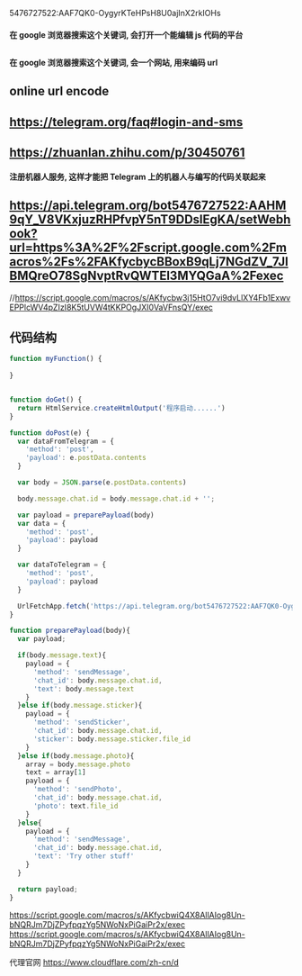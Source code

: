 5476727522:AAF7QK0-OygyrKTeHPsH8U0ajInX2rkIOHs

#### 在 google 浏览器搜索这个关键词, 会打开一个能编辑 js 代码的平台
## 


#### 在 google 浏览器搜索这个关键词, 会一个网站, 用来编码 url 
## online url encode

## https://telegram.org/faq#login-and-sms
## https://zhuanlan.zhihu.com/p/30450761

#### 注册机器人服务, 这样才能把 Telegram 上的机器人与编写的代码关联起来
## https://api.telegram.org/bot5476727522:AAHM9qY_V8VKxjuzRHPfvpY5nT9DDslEgKA/setWebhook?url=https%3A%2F%2Fscript.google.com%2Fmacros%2Fs%2FAKfycbycBBoxB9qLj7NGdZV_7JlBMQreO78SgNvptRvQWTEl3MYQGaA%2Fexec

//https://script.google.com/macros/s/AKfycbw3j15HtO7vi9dvLlXY4Fb1ExwvEPPlcWV4pZIzI8K5tUVW4tKKPOgJXI0VaVFnsQY/exec


## 代码结构
```js
function myFunction() {
  
}


function doGet() {
  return HtmlService.createHtmlOutput('程序启动......')
}

function doPost(e) {
  var dataFromTelegram = {
    'method': 'post',
    'payload': e.postData.contents
  }

  var body = JSON.parse(e.postData.contents)

  body.message.chat.id = body.message.chat.id + '';

  var payload = preparePayload(body)
  var data = {
    'method': 'post',
    'payload': payload
  }

  var dataToTelegram = {
    'method': 'post',
    'payload': payload
  }

  UrlFetchApp.fetch('https://api.telegram.org/bot5476727522:AAF7QK0-OygyrKTeHPsH8U0ajInX2rkIOHs/', data);
}

function preparePayload(body){
  var payload;

  if(body.message.text){
    payload = {
      'method': 'sendMessage',
      'chat_id': body.message.chat.id,
      'text': body.message.text
    }
  }else if(body.message.sticker){
    payload = {
      'method': 'sendSticker',
      'chat_id': body.message.chat.id,
      'sticker': body.message.sticker.file_id
    }
  }else if(body.message.photo){
    array = body.message.photo
    text = array[1]
    payload = {
      'method': 'sendPhoto',
      'chat_id': body.message.chat.id,
      'photo': text.file_id
    }
  }else{
    payload = {
      'method': 'sendMessage',
      'chat_id': body.message.chat.id,
      'text': 'Try other stuff'
    }
  }

  return payload;
} 
```



https://script.google.com/macros/s/AKfycbwiQ4X8AllAIog8Un-bNQRJm7DjZPyfpqzYg5NWoNxPiGaiPr2x/exec
https://script.google.com/macros/s/AKfycbwiQ4X8AllAIog8Un-bNQRJm7DjZPyfpqzYg5NWoNxPiGaiPr2x/exec

代理官网
https://www.cloudflare.com/zh-cn/d